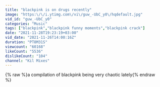 ```yaml
---
title: "blackpink is on drugs recently"
image: "https:\/\/i.ytimg.com\/vi\/guw_-UbC_y0\/hqdefault.jpg"
vid_id: "guw_-UbC_y0"
categories: "Music"
tags: ["blackpink","blackpink funny moments","blackpink crack"]
date: "2021-11-28T19:23:19+03:00"
vid_date: "2021-11-26T14:00:16Z"
duration: "PT8M31S"
viewcount: "60168"
likeCount: "5536"
dislikeCount: "104"
channel: "Kil Mixes"
---
```

{% raw %}a compilation of blackpink being very chaotic lately{% endraw %}

